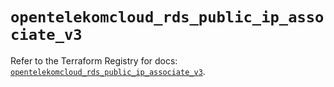 # `opentelekomcloud_rds_public_ip_associate_v3`

Refer to the Terraform Registry for docs: [`opentelekomcloud_rds_public_ip_associate_v3`](https://registry.terraform.io/providers/opentelekomcloud/opentelekomcloud/1.36.39/docs/resources/rds_public_ip_associate_v3).
